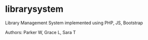 # librarysystem
Library Management System implemented using PHP, JS, Bootstrap

Authors: Parker W, Grace L, Sara T
